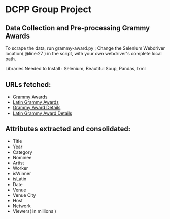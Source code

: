 # DCPP Group Project 
## Data Collection and Pre-processing Grammy Awards

To scrape the data, run grammy-award.py ; Change the Selenium Webdriver location( @line:27 ) in the script, with your own webdriver's complete local path.

Libraries Needed to Install : Selenium, Beautiful Soup, Pandas, lxml

## URLs fetched:
 - [Grammy Awards](https://www.grammy.com/awards)
 - [Latin Grammy Awards](https://www.latingrammy.com/en/nominees/search)
 - [Grammy Award Details](https://en.wikipedia.org/wiki/List_of_Grammy_Award_ceremony_locations)
 - [Latin Grammy Award Details](https://en.wikipedia.org/wiki/List_of_Latin_Grammy_Award_ceremony_locations)

## Attributes extracted and consolidated:
 - Title
 - Year
 - Category
 - Nominee
 - Artist
 - Worker
 - isWinner
 - isLatin
 - Date
 - Venue
 - Venue City
 - Host
 - Network
 - Viewers( in millions )


